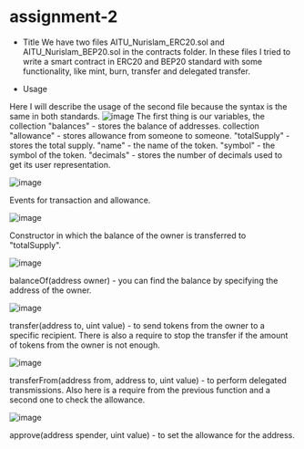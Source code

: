# assignment-2
- Title
We have two files AITU_Nurislam_ERC20.sol and AITU_Nurislam_BEP20.sol in the contracts folder. In these files I tried to write a smart contract in ERC20 and BEP20 standard with some functionality, like mint, burn, transfer and delegated transfer.

- Usage

Here I will describe the usage of the second file because the syntax is the same in both standards.
![image](https://user-images.githubusercontent.com/80254372/193319125-1a973b45-3faf-4294-8c3c-ebadfc14f265.png)
The first thing is our variables, the collection "balances" - stores the balance of addresses. 
collection "allowance" - stores allowance from someone to someone.
"totalSupply" - stores the total supply.
"name" - the name of the token.
"symbol" - the symbol of the token.
"decimals" - stores the number of decimals used to get its user representation.

![image](https://user-images.githubusercontent.com/80254372/193320434-098136b7-75d5-4dff-b09c-08592a5ba4c2.png)

Events for transaction and allowance.

![image](https://user-images.githubusercontent.com/80254372/193320654-d4406af1-2364-4d02-a9e2-3634c1bb877b.png)

Constructor in which the balance of the owner is transferred to "totalSupply".

![image](https://user-images.githubusercontent.com/80254372/193320828-8f67e2d4-fae3-464f-810d-848b2b0d2c00.png)

balanceOf(address owner) - you can find the balance by specifying the address of the owner. 

![image](https://user-images.githubusercontent.com/80254372/193321224-e057a253-3680-4428-a176-ef1d7ca7a80b.png)

transfer(address to, uint value) - to send tokens from the owner to a specific recipient. There is also a require to stop the transfer if the amount of tokens from the owner is not enough.

![image](https://user-images.githubusercontent.com/80254372/193321480-4afce5d6-f779-4a81-bf60-4e57b7d8e197.png)

transferFrom(address from, address to, uint value) - to perform delegated transmissions. Also here is a require from the previous function and a second one to check the allowance.

![image](https://user-images.githubusercontent.com/80254372/193322213-3cf25949-8b01-4140-8a2e-0ee8003651d3.png)

approve(address spender, uint value) - to set the allowance for the address.
